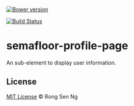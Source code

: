 [![Bower version](https://badge.fury.io/bo/semafloor-profile-page.svg)](https://badge.fury.io/bo/semafloor-profile-page)

[![Build Status](https://travis-ci.org/semafloor/semafloor-profile-page.svg?branch=master)](https://travis-ci.org/semafloor/semafloor-profile-page)

# semafloor-profile-page

An sub-element to display user information.

## License
[MIT License](http://motss.mit-license.org/) © Rong Sen Ng
